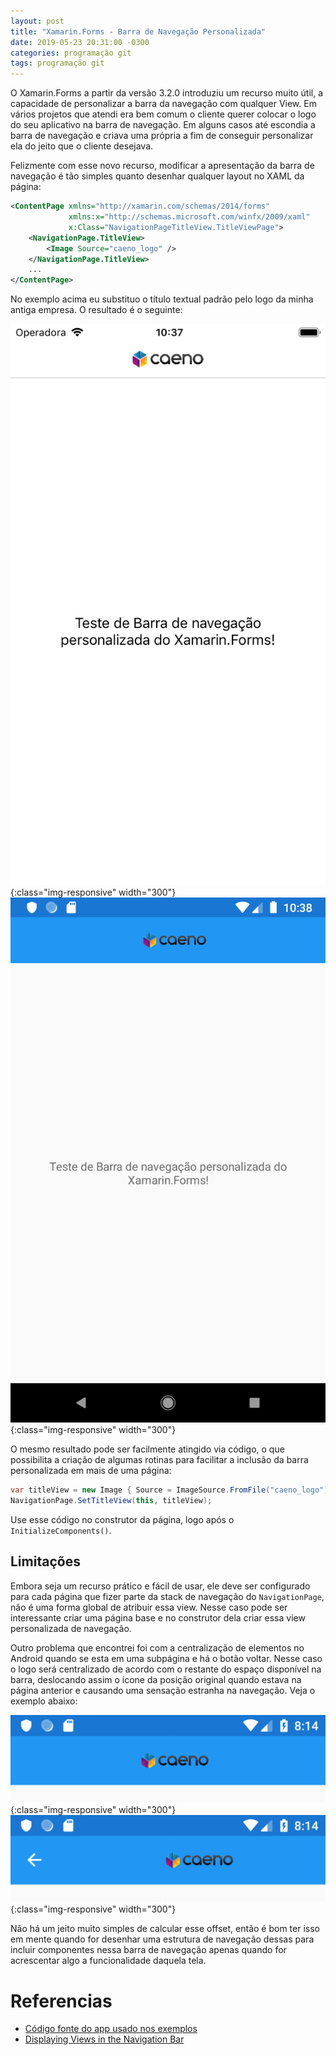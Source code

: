 ```yaml
---
layout: post
title: "Xamarin.Forms - Barra de Navegação Personalizada"
date: 2019-05-23 20:31:00 -0300
categories: programação git
tags: programação git
---
```


O Xamarin.Forms a partir da versão 3.2.0 introduziu um recurso muito útil, a capacidade de personalizar a barra da navegação com qualquer View. Em vários projetos que atendi era bem comum o cliente querer colocar o logo do seu aplicativo na barra de navegação. Em alguns casos até escondia a barra de navegação e criava uma própria a fim de conseguir personalizar ela do jeito que o cliente desejava.

Felizmente com esse novo recurso, modificar a apresentação da barra de navegação é tão simples quanto desenhar qualquer layout no XAML da página:

```xml
<ContentPage xmlns="http://xamarin.com/schemas/2014/forms"
             xmlns:x="http://schemas.microsoft.com/winfx/2009/xaml"
             x:Class="NavigationPageTitleView.TitleViewPage">
    <NavigationPage.TitleView>
        <Image Source="caeno_logo" />
    </NavigationPage.TitleView>
    ...
</ContentPage>
```

No exemplo acima eu substituo o título textual padrão pelo logo da minha antiga empresa. O resultado é o seguinte:

![](/assets/images/xaml-headers/ios-titleview.png){:class="img-responsive" width="300"}
![](/assets/images/xaml-headers/android-titleview.png){:class="img-responsive" width="300"}

O mesmo resultado pode ser facilmente atingido via código, o que possibilita a criação de algumas rotinas para facilitar a inclusão da barra personalizada em mais de uma página:

```csharp
var titleView = new Image { Source = ImageSource.FromFile("caeno_logo") };
NavigationPage.SetTitleView(this, titleView);
```

Use esse código no construtor da página, logo após o `InitializeComponents()`.

## Limitações
Embora seja um recurso prático e fácil de usar, ele deve ser configurado para cada página que fizer parte da stack de navegação do `NavigationPage`, não é uma forma global de atribuir essa view. Nesse caso pode ser interessante criar uma página base e no construtor dela criar essa view personalizada de navegação.

Outro problema que encontrei foi com a centralização de elementos no Android quando se esta em uma subpágina e há o botão voltar. Nesse caso o logo será centralizado de acordo com o restante do espaço disponível na barra, deslocando assim o ícone da posição original quando estava na página anterior e causando uma sensação estranha na navegação. Veja o exemplo abaixo:

![](/assets/images/xaml-headers/header-offset1.png){:class="img-responsive" width="300"}
![](/assets/images/xaml-headers/header-offset2.png){:class="img-responsive" width="300"}


Não há um jeito muito simples de calcular esse offset, então é bom ter isso em mente quando for desenhar uma estrutura de navegação dessas para incluir componentes nessa barra de navegação apenas quando for acrescentar algo a funcionalidade daquela tela.

# Referencias
* [Código fonte do app usado nos exemplos](https://github.com/ravero/XamSamples/tree/master/TitleViewTest)
* [Displaying Views in the Navigation Bar](https://docs.microsoft.com/en-us/xamarin/xamarin-forms/app-fundamentals/navigation/hierarchical#displaying-views-in-the-navigation-bar)